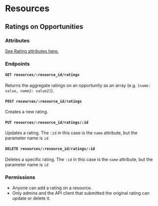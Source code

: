 # Resources

## Ratings on Opportunities

### Attributes

[See Rating attributes here.](/docs/resources/organizations/ratings.md)

### Endpoints

#### `GET resources/:resource_id/ratings`

Returns the aggregate ratings on an opportunity as an array (e.g. `[name: value, name2: value2]`).

#### `POST resources/:resource_id/ratings`

Creates a new rating.

#### `PUT resources/:resource_id/ratings/:id`

Updates a rating. The `:id` in this case is the `name` attribute, but the parameter name is `id`

#### `DELETE resources/:resource_id/ratings/:id`

Deletes a specific rating. The `:id` in this case is the `name` attribute, but the parameter name is `id`

### Permissions

* Anyone can add a rating on a resource.
* Only admins and the API client that submitted the original rating can update or delete it.